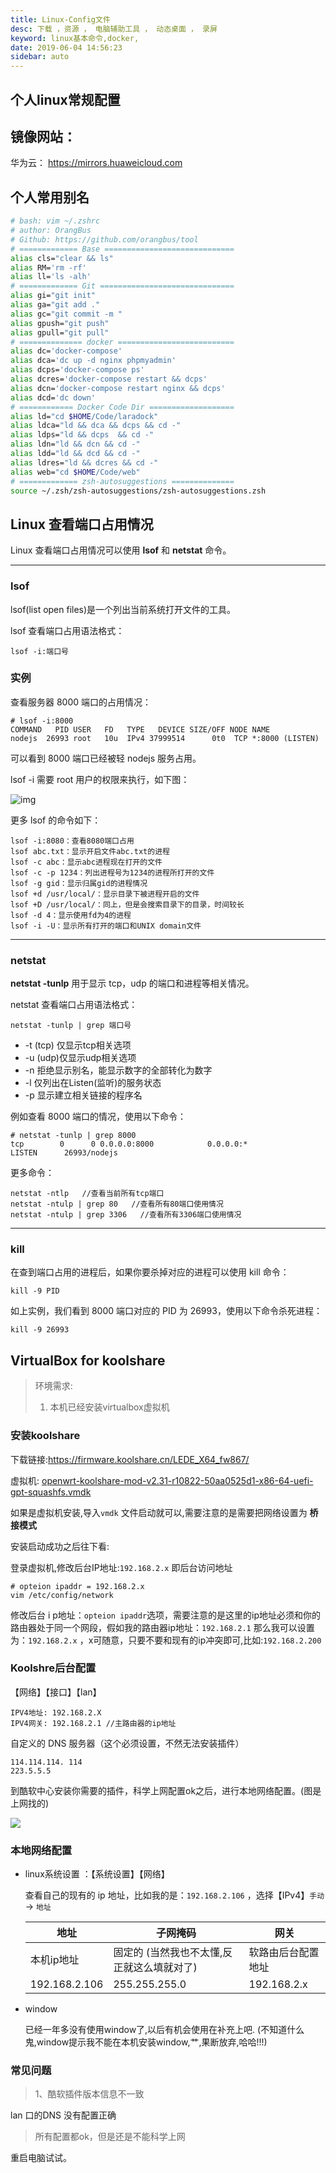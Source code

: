 ```yaml
---
title: Linux-Config文件
desc: 下载 ，资源 ， 电脑辅助工具 ， 动态桌面 ， 录屏
keyword: linux基本命令,docker,
date: 2019-06-04 14:56:23
sidebar: auto
---
```


## 个人linux常规配置

## 镜像网站：

华为云： <https://mirrors.huaweicloud.com>

## 个人常用别名 

```bash
# bash: vim ~/.zshrc
# author: OrangBus
# Github: https://github.com/orangbus/tool
# ============= Base =============================
alias cls="clear && ls"
alias RM='rm -rf'
alias ll='ls -alh'
# ============= Git ==============================
alias gi="git init"
alias ga="git add ."
alias gc="git commit -m "
alias gpush="git push"
alias gpull="git pull"
# ============== docker ==========================
alias dc='docker-compose'
alias dca='dc up -d nginx phpmyadmin'
alias dcps='docker-compose ps'
alias dcres='docker-compose restart && dcps'
alias dcn='docker-compose restart nginx && dcps'
alias dcd='dc down'
# ============ Docker Code Dir ===================
alias ld="cd $HOME/Code/laradock"
alias ldca="ld && dca && dcps && cd -"
alias ldps="ld && dcps  && cd -"
alias ldn="ld && dcn && cd -"
alias ldd="ld && dcd && cd -"
alias ldres="ld && dcres && cd -"
alias web="cd $HOME/Code/web"
# ============= zsh-autosuggestions ==============
source ~/.zsh/zsh-autosuggestions/zsh-autosuggestions.zsh
```

## Linux 查看端口占用情况

Linux 查看端口占用情况可以使用 **lsof** 和 **netstat** 命令。

------

### lsof

lsof(list open files)是一个列出当前系统打开文件的工具。

lsof 查看端口占用语法格式：

```
lsof -i:端口号
```

### 实例

查看服务器 8000 端口的占用情况：

```
# lsof -i:8000
COMMAND   PID USER   FD   TYPE   DEVICE SIZE/OFF NODE NAME
nodejs  26993 root   10u  IPv4 37999514      0t0  TCP *:8000 (LISTEN)
```

可以看到 8000 端口已经被轻 nodejs 服务占用。

lsof -i 需要 root 用户的权限来执行，如下图：

![img](https://www.runoob.com/wp-content/uploads/2018/09/lsof.png)

更多 lsof 的命令如下：

```
lsof -i:8080：查看8080端口占用
lsof abc.txt：显示开启文件abc.txt的进程
lsof -c abc：显示abc进程现在打开的文件
lsof -c -p 1234：列出进程号为1234的进程所打开的文件
lsof -g gid：显示归属gid的进程情况
lsof +d /usr/local/：显示目录下被进程开启的文件
lsof +D /usr/local/：同上，但是会搜索目录下的目录，时间较长
lsof -d 4：显示使用fd为4的进程
lsof -i -U：显示所有打开的端口和UNIX domain文件
```

------

### netstat

**netstat -tunlp** 用于显示 tcp，udp 的端口和进程等相关情况。

netstat 查看端口占用语法格式：

```
netstat -tunlp | grep 端口号
```

- -t (tcp) 仅显示tcp相关选项
- -u (udp)仅显示udp相关选项
- -n 拒绝显示别名，能显示数字的全部转化为数字
- -l 仅列出在Listen(监听)的服务状态
- -p 显示建立相关链接的程序名

例如查看 8000 端口的情况，使用以下命令：

```
# netstat -tunlp | grep 8000
tcp        0      0 0.0.0.0:8000            0.0.0.0:*               LISTEN      26993/nodejs   
```

更多命令：

```
netstat -ntlp   //查看当前所有tcp端口
netstat -ntulp | grep 80   //查看所有80端口使用情况
netstat -ntulp | grep 3306   //查看所有3306端口使用情况
```

------

### kill

在查到端口占用的进程后，如果你要杀掉对应的进程可以使用 kill 命令：

```
kill -9 PID
```

如上实例，我们看到 8000 端口对应的 PID 为 26993，使用以下命令杀死进程：

```
kill -9 26993
```

## VirtualBox for koolshare

> 环境需求:
>
> 1. 本机已经安装virtualbox虚拟机

### 安装koolshare

下载链接:https://firmware.koolshare.cn/LEDE_X64_fw867/

虚拟机:   [openwrt-koolshare-mod-v2.31-r10822-50aa0525d1-x86-64-uefi-gpt-squashfs.vmdk](https://firmware.koolshare.cn/LEDE_X64_fw867/虚拟机转盘或PE下写盘专用/openwrt-koolshare-mod-v2.31-r10822-50aa0525d1-x86-64-uefi-gpt-squashfs.vmdk) 

如果是虚拟机安装,导入`vmdk` 文件启动就可以,需要注意的是需要把网络设置为 **桥接模式** 

安装启动成功之后往下看:

登录虚拟机,修改后台IP地址:`192.168.2.x` 即后台访问地址

```
# opteion ipaddr = 192.168.2.x
vim /etc/config/network
```

修改后台 i p地址：`opteion ipaddr`选项，需要注意的是这里的ip地址必须和你的路由器处于同一个网段，假如我的路由器ip地址：`192.168.2.1` 那么我可以设置为：`192.168.2.x` ，x可随意，只要不要和现有的ip冲突即可,比如:`192.168.2.200`

### Koolshre后台配置

【网络】【接口】【lan】

```
IPV4地址: 192.168.2.X 
IPV4网关: 192.168.2.1 //主路由器的ip地址
```

自定义的 DNS 服务器（这个必须设置，不然无法安装插件）

```
114.114.114. 114 
223.5.5.5
```

到酷软中心安装你需要的插件，科学上网配置ok之后，进行本地网络配置。(图是上网找的)

![](https://qnam.smzdm.com/202001/29/5e319f7383d253182.png_e680.jpg) 

### 本地网络配置

- linux系统设置 ：【系统设置】【网络】

  查看自己的现有的 ip 地址，比如我的是：`192.168.2.106` ，选择【IPv4】`手动` -> `地址`

  | 地址          | 子网掩码                                   | 网关               |
  | ------------- | ------------------------------------------ | ------------------ |
  | 本机ip地址    | 固定的 (当然我也不太懂,反正就这么填就对了) | 软路由后台配置地址 |
  | 192.168.2.106 | 255.255.255.0                              | 192.168.2.x        |

- window

  已经一年多没有使用window了,以后有机会使用在补充上吧. (不知道什么鬼,window提示我不能在本机安装window,艹,果断放弃,哈哈!!!)

### 常见问题

> 1、酷软插件版本信息不一致

lan 口的DNS 没有配置正确

> 所有配置都ok，但是还是不能科学上网

重启电脑试试。